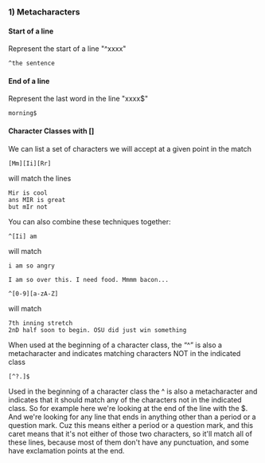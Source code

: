 ### 1) Metacharacters

#### Start of a line
Represent the start of a line "^xxxx"
```[javascript]
^the sentence
```

#### End of a line
Represent the last word in the line "xxxx$"
```[javascript]
morning$
```

#### Character Classes with []

We can list a set of characters we will accept at a given point in the match

```[javascript]
[Mm][Ii][Rr]
```
will match the lines
```[javascript]
Mir is cool
ans MIR is great
but mIr not
```
You can also combine these techniques together:
```[javascript]
^[Ii] am
```
will match
```[javascript]
i am so angry 

I am so over this. I need food. Mmmm bacon...
```
```[javascript]
^[0-9][a-zA-Z]
```
will match
```[javascript]
7th inning stretch
2nD half soon to begin. OSU did just win something
```
When used at the beginning of a character class, the “^” is also a metacharacter and indicates matching characters NOT in the indicated class
```[javascript]
[^?.]$
```
Used in the beginning of a character class the ^ is also a metacharacter and indicates that it should match any of the characters not in the indicated class. So for example here we're looking at the end of the line with the $. And we're looking for any line that ends in anything other than a period or a question mark. Cuz this means either a period or a question mark, and this caret means that it's not either of those two characters, so it'll match all of these lines, because most of them don't have any punctuation, and some have exclamation points at the end.
